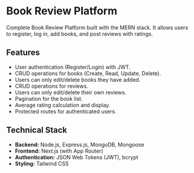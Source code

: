 # Book Review Platform

Complete Book Review Platform built with the MERN stack. It allows users to register, log in, add books, and post reviews with ratings.

## Features

-   User authentication (Register/Login) with JWT.
-   CRUD operations for books (Create, Read, Update, Delete).
-   Users can only edit/delete books they have added.
-   CRUD operations for reviews.
-   Users can only edit/delete their own reviews.
-   Pagination for the book list.
-   Average rating calculation and display.
-   Protected routes for authenticated users.

## Technical Stack

-   **Backend:** Node.js, Express.js, MongoDB, Mongoose
-   **Frontend:** Next.js (with App Router)
-   **Authentication:** JSON Web Tokens (JWT), bcrypt
-   **Styling:** Tailwind CSS